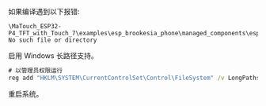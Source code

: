 如果编译遇到以下报错:
```shell
\MaTouch_ESP32-P4_TFT_with_Touch_7\examples\esp_brookesia_phone\managed_components\espressif__esp_wifi_remote\dummy_src.c.obj.d: No such file or directory
```

启用 Windows 长路径支持。

```cmd
# 以管理员权限运行
reg add "HKLM\SYSTEM\CurrentControlSet\Control\FileSystem" /v LongPathsEnabled /t REG_DWORD /d 1
```

重启系统。